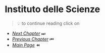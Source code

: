 # Instituto delle Scienze



> 💡 to continue reading click on
- [*Next Chapter*](Specola.md) ⏭
- [*Previous Chapter*](Poggi.md) ⏮
- [*Main Page*](index.md) ⏪
